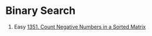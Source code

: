 # Binary Search
1. Easy [1351. Count Negative Numbers in a Sorted Matrix
](https://leetcode.com/problems/count-negative-numbers-in-a-sorted-matrix/description/)
